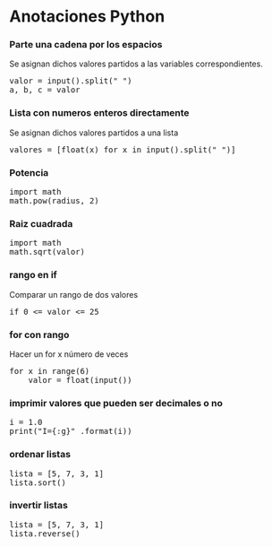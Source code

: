 # Anotaciones Python

### Parte una cadena por los espacios
Se asignan dichos valores partidos a las variables correspondientes.
<pre>
valor = input().split(" ")
a, b, c = valor
</pre>

### Lista con numeros enteros directamente
Se asignan dichos valores partidos a una lista
<pre>
valores = [float(x) for x in input().split(" ")]
</pre>

### Potencia
<pre>
import math
math.pow(radius, 2)
</pre>

### Raiz cuadrada
<pre>
import math
math.sqrt(valor)
</pre>

### rango en if
Comparar un rango de dos valores
<pre>
if 0 <= valor <= 25
</pre>

### for con rango
Hacer un for x número de veces
<pre>
for x in range(6)
    valor = float(input())
</pre>

### imprimir valores que pueden ser decimales o no
<pre>
i = 1.0
print("I={:g}" .format(i))
</pre>

### ordenar listas
<pre>
lista = [5, 7, 3, 1]
lista.sort()
</pre>

### invertir listas
<pre>
lista = [5, 7, 3, 1]
lista.reverse()
</pre>
